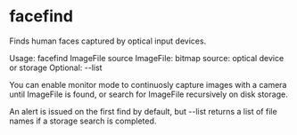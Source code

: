 # facefind
Finds human faces captured by optical input devices.

Usage: facefind ImageFile source
ImageFile: bitmap
source: optical device or storage
Optional: --list

You can enable monitor mode to continuosly capture images with a camera until ImageFile is found, or search for ImageFile recursively on disk storage.

An alert is issued on the first find by default, but --list returns a list of file names if a storage search is completed. 
